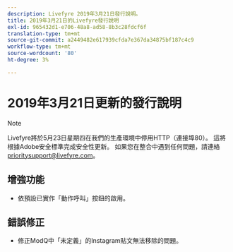 ```yaml
---
description: Livefyre 2019年3月21日發行說明。
title: 2019年3月21日的Livefyre發行說明
exl-id: 965432d1-e706-48a8-ad58-8b3c28fdcf6f
translation-type: tm+mt
source-git-commit: a2449482e617939cfda7e367da34875bf187c4c9
workflow-type: tm+mt
source-wordcount: '80'
ht-degree: 3%

---
```


# 2019年3月21日更新的發行說明

>[!NOTE]
>
>Livefyre將於5月23日星期四在我們的生產環境中停用HTTP（連接埠80）。  這將根據Adobe安全標準完成安全性更新。  如果您在整合中遇到任何問題，請連絡[prioritysupport@livefyre.com](mailto:prioritysupport@livefyre.com)。

## 增強功能

* 依預設已實作「動作呼叫」按鈕的啟用。


## 錯誤修正

* 修正ModQ中「未定義」的Instagram貼文無法移除的問題。
